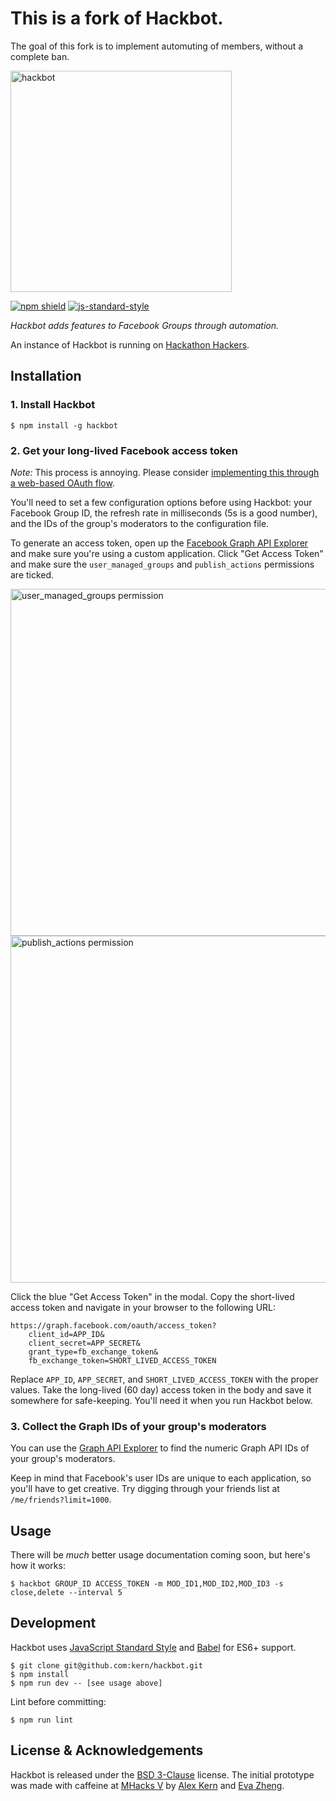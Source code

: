 # This is a fork of Hackbot.
The goal of this fork is to implement automuting of members, without a complete ban. 


<img src="https://raw.githubusercontent.com/kern/hackbot/master/resources/logo.png" alt="hackbot" width="354" />

[![npm shield](https://img.shields.io/npm/v/hackbot.svg)](https://www.npmjs.com/package/hackbot) [![js-standard-style](https://img.shields.io/badge/code%20style-standard-brightgreen.svg?style=flat)](http://standardjs.com/)

*Hackbot adds features to Facebook Groups through automation.*

An instance of Hackbot is running on [Hackathon Hackers](https://facebook.com/groups/hackathonhackers).

## Installation

### 1. Install Hackbot

    $ npm install -g hackbot

### 2. Get your long-lived Facebook access token

*Note:* This process is annoying. Please consider [implementing this through a web-based OAuth flow][oauth-issue].

You'll need to set a few configuration options before using Hackbot: your Facebook Group ID, the refresh rate in milliseconds (5s is a good number), and the IDs of the group's moderators to the configuration file.

To generate an access token, open up the [Facebook Graph API Explorer][explorer] and make sure you're using a custom application. Click "Get Access Token" and make sure the `user_managed_groups` and `publish_actions` permissions are ticked.

<img src="https://raw.githubusercontent.com/kern/hackbot/master/resources/user_managed_groups.png" alt="user_managed_groups permission" width="555" />

<img src="https://raw.githubusercontent.com/kern/hackbot/master/resources/publish_actions.png" alt="publish_actions permission" width="555" />

Click the blue "Get Access Token" in the modal. Copy the short-lived access token and navigate in your browser to the following URL:

    https://graph.facebook.com/oauth/access_token?
        client_id=APP_ID&
        client_secret=APP_SECRET&
        grant_type=fb_exchange_token&
        fb_exchange_token=SHORT_LIVED_ACCESS_TOKEN

Replace `APP_ID`, `APP_SECRET`, and `SHORT_LIVED_ACCESS_TOKEN` with the proper values. Take the long-lived (60 day) access token in the body and save it somewhere for safe-keeping. You'll need it when you run Hackbot below.

[explorer]: https://developers.facebook.com/tools/explorer/
[oauth-issue]: https://github.com/kern/hackbot/issues/6

### 3. Collect the Graph IDs of your group's moderators

You can use the [Graph API Explorer][explorer] to find the numeric Graph API IDs of your group's moderators.

Keep in mind that Facebook's user IDs are unique to each application, so you'll have to get creative. Try digging through your friends list at `/me/friends?limit=1000`.

[explorer]: https://developers.facebook.com/tools/explorer/

## Usage

There will be *much* better usage documentation coming soon, but here's how it works:

    $ hackbot GROUP_ID ACCESS_TOKEN -m MOD_ID1,MOD_ID2,MOD_ID3 -s close,delete --interval 5

## Development

Hackbot uses [JavaScript Standard Style](https://github.com/feross/standard) and [Babel](https://babeljs.io/) for ES6+ support.

    $ git clone git@github.com:kern/hackbot.git
    $ npm install
    $ npm run dev -- [see usage above]

Lint before committing:

    $ npm run lint

## License & Acknowledgements

Hackbot is released under the [BSD 3-Clause][license] license. The initial prototype was made with caffeine at [MHacks V][mhacks] by [Alex Kern][kern-twitter] and [Eva Zheng][eva-twitter].

[license]: https://github.com/kern/hackbot/blob/master/LICENSE
[mhacks]: http://mhacks.org
[kern-twitter]: https://twitter.com/KernCanCode
[eva-twitter]: https://twitter.com/evadoraz
